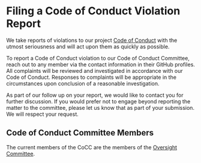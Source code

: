 # Filing a Code of Conduct Violation Report

We take reports of violations to our project [Code of Conduct][CoC] with the utmost seriousness and will act upon them as quickly as possible.

To report a Code of Conduct violation to our Code of Conduct Committee, reach out to any member via the contact information in their GitHub profiles. All complaints will be reviewed and investigated in accordance with our Code of Conduct. Responses to complaints will be appropriate in the circumstances upon conclusion of a reasonable investigation.

As part of our follow up on your report, we would like to contact you for further discussion. If you would prefer not to engage beyond reporting the matter to the committee, please let us know that as part of your submission. We will respect your request.

## Code of Conduct Committee Members

The current members of the CoCC are the members of the [Oversight Committee][oversight].

[CoC]: https://github.com/ibm-granite-community/.github/blob/main/CODE_OF_CONDUCT.md
[oversight]: https://github.com/ibm-granite-community/.github/blob/main/MAINTAINERS.md#oversight-committee
